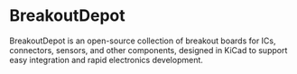 # BreakoutDepot
BreakoutDepot is an open-source collection of breakout boards for ICs, connectors, sensors, and other components, designed in KiCad to support easy integration and rapid electronics development.

